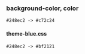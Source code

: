 
### background-color, color 
```
#248ec2 -> #c72c24
```

#### theme-blue.css
```
#248ec2 -> #bf2121
```


